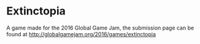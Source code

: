 # Extinctopia
A game made for the 2016 Global Game Jam, the submission page can be found at http://globalgamejam.org/2016/games/extinctopia
